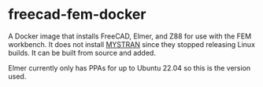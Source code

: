 # freecad-fem-docker
A Docker image that installs FreeCAD, Elmer, and Z88 for use with the FEM workbench.
It does not install [MYSTRAN](https://github.com/MYSTRANsolver/MYSTRAN/releases/tag/16.0.0) since they stopped releasing Linux builds. It can be built from source and added.

Elmer currently only has PPAs for up to Ubuntu 22.04 so this is the version used.
